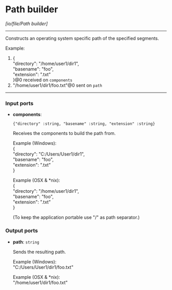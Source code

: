 # Path builder

_[io/file/Path builder]_

---

Constructs an operating system specific path of the specified segments.  
  
Example:  
1. {  
  "directory": "/home/user1/dir1",  
  "basename": "foo",  
  "extension": ".txt"  
}@0 received on `components`  
2. "/home/user1/dir1/foo.txt"@0 sent on `path`  

---

### Input ports

* __components__: 
    ```
    {"directory" :string, "basename" :string, "extension" :string}
    ```

    Receives the components to build the path from.  
      
    Example (Windows):   
    {  
      "directory": "C:/Users/User1/dir1",  
      "basename": "foo",  
      "extension": ".txt"  
    }  
      
    Example (OSX & *nix):   
    {  
      "directory": "/home/user1/dir1",  
      "basename": "foo",  
      "extension": ".txt"  
    }  
      
    (To keep the application portable use "/" as path separator.)  

### Output ports

* __path__: ` string `

    Sends the resulting path.  
      
    Example (Windows):  
    "C:/Users/User1/dir1/foo.txt"  
      
    Example (OSX & *nix):  
    "/home/user1/dir1/foo.txt"  

